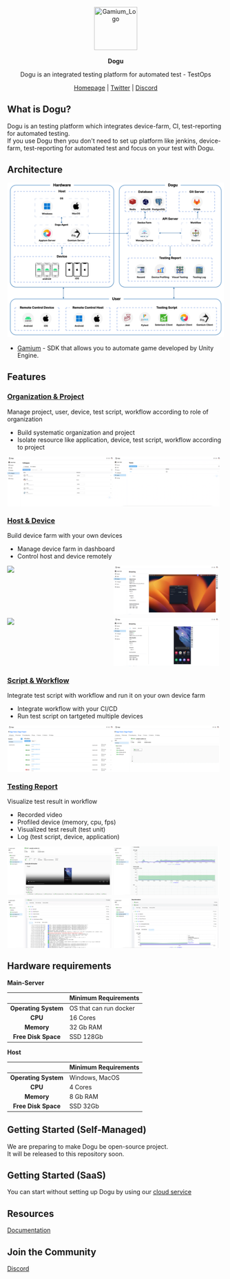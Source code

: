 <p align="center">
<img src=".github/resources/logo.png" width="100px" height="100px" title="Gamium_Logo"/>
</p>
<p align="center">
  <b>Dogu</b>
</p>
<p align="center">
Dogu is an integrated testing platform for automated test - TestOps
</p>
<p align="center">
<a href="https://dogutech.io" target="_blank" rel="noopener noreferrer">Homepage</a> | 
<a href="https://twitter.com/dogutechio" target="_blank" rel="noopener noreferrer">Twitter</a> |
<a href="https://discord.gg/bVycd6Tu9g" target="_blank" rel="noopener noreferrer">Discord</a>
</p>

## What is Dogu?

Dogu is an testing platform which integrates device-farm, CI, test-reporting for automated testing.  
If you use Dogu then you don't need to set up platform like jenkins, device-farm, test-reporting for automated test and focus on your test with Dogu.

## Architecture

<img src=".github/resources/architecture.png"/>

- [Gamium](https://github.com/dogu-team/gamium) - SDK that allows you to automate game developed by Unity Engine.

## Features

### [Organization & Project](https://docs.dogutech.io/organization-and-project/introduction)

Manage project, user, device, test script, workflow according to role of organization

- Build systematic organization and project
- Isolate resource like application, device, test script, workflow according to project

<div style="display: flex; flex-direction: row; margin-bottom: 8px">
  <img src=".github/resources/organization-member.png" width="49%"/>
  <img src=".github/resources/organization-team.png" width="49%"/>
</div>

### [Host & Device](https://docs.dogutech.io/host-and-device/introduction)

Build device farm with your own devices

- Manage device farm in dashboard
- Control host and device remotely

<div style="display: flex; flex-direction: row; margin-bottom: 8px">
  <img src=".github/resources/host.png" width="49%"/>
  <img src=".github/resources/host-streaming.png" width="49%"/>
</div>
<div style="display: flex; flex-direction: row;">
  <img src=".github/resources/device.png" width="49%"/>
<img src=".github/resources/device-streaming.png" width="49%"/>
</div>

### [Script & Workflow](https://docs.dogutech.io/script-and-routine/introduction)

Integrate test script with workflow and run it on your own device farm

- Integrate workflow with your CI/CD
- Run test script on tartgeted multiple devices

<div style="display: flex; flex-direction: row;">
  <img src=".github/resources/workflow-outside.png" width="49%"/>
  <img src=".github/resources/workflow-inside.png" width="49%"/>
</div>

### [Testing Report](https://docs.dogutech.io/script-and-routine/report)

Visualize test result in workflow

- Recorded video
- Profiled device (memory, cpu, fps)
- Visualized test result (test unit)
- Log (test script, device, application)

<div style="display: flex; flex-direction: row; margin-bottom: 8px">
  <img src=".github/resources/reporting-video.png" width="49%"/>
  <img src=".github/resources/reporting-profiling.png" width="49%"/>
</div>
<div style="display: flex; flex-direction: row;">
  
  <img src=".github/resources/reporting-visualization.png" width="49%"/>
  <img src=".github/resources/reporting-testing-profiling.png" width="49%"/>
</div>

## Hardware requirements

**Main-Server**

|                          | Minimum Requirements   |
| :----------------------: | ---------------------- |
| <b>Operating System</b>  | OS that can run docker |
|       <b> CPU </b>       | 16 Cores               |
|     <b> Memory </b>      | 32 Gb RAM              |
| <b> Free Disk Space </b> | SSD 128Gb              |

**Host**

|                          | Minimum Requirements |
| :----------------------: | -------------------- |
| <b>Operating System</b>  | Windows, MacOS       |
|       <b> CPU </b>       | 4 Cores              |
|     <b> Memory </b>      | 8 Gb RAM             |
| <b> Free Disk Space </b> | SSD 32Gb             |

## Getting Started (Self-Managed)

We are preparing to make Dogu be open-source project.  
It will be released to this repository soon.

## Getting Started (SaaS)

You can start without setting up Dogu by using our [cloud service](https://dogutech.io)

## Resources

[Documentation](https://docs.dogutech.io)

## Join the Community
[Discord](https://discord.gg/bVycd6Tu9g)
